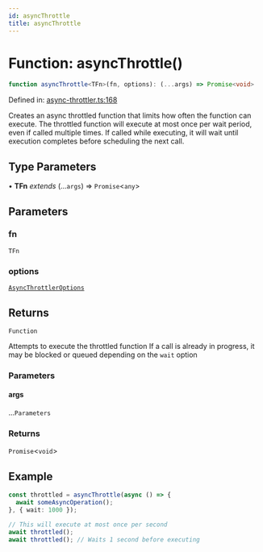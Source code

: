 ```yaml
---
id: asyncThrottle
title: asyncThrottle
---
```


<!-- DO NOT EDIT: this page is autogenerated from the type comments -->

# Function: asyncThrottle()

```ts
function asyncThrottle<TFn>(fn, options): (...args) => Promise<void>
```

Defined in: [async-throttler.ts:168](https://github.com/TanStack/pacer/blob/main/packages/pacer/src/async-throttler.ts#L168)

Creates an async throttled function that limits how often the function can execute.
The throttled function will execute at most once per wait period, even if called multiple times.
If called while executing, it will wait until execution completes before scheduling the next call.

## Type Parameters

• **TFn** *extends* (...`args`) => `Promise`\<`any`\>

## Parameters

### fn

`TFn`

### options

[`AsyncThrottlerOptions`](../interfaces/asyncthrottleroptions.md)

## Returns

`Function`

Attempts to execute the throttled function
If a call is already in progress, it may be blocked or queued depending on the `wait` option

### Parameters

#### args

...`Parameters`

### Returns

`Promise`\<`void`\>

## Example

```ts
const throttled = asyncThrottle(async () => {
  await someAsyncOperation();
}, { wait: 1000 });

// This will execute at most once per second
await throttled();
await throttled(); // Waits 1 second before executing
```
